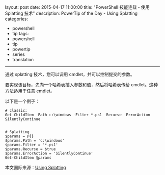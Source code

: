 ﻿layout: post
date: 2015-04-17 11:00:00
title: "PowerShell 技能连载 - 使用 Splatting 技术"
description: PowerTip of the Day - Using Splatting
categories:
- powershell
- tip
tags:
- powershell
- tip
- powertip
- series
- translation
---
通过 splatting 技术，您可以调用 cmdlet，并可以控制提交的参数。

要实现该目标，先向一个哈希表插入参数和值，然后将哈希表传给 cmdlet。这种方法适用于任意 cmdlet。

以下是一个例子：

    # classic:
    Get-ChildItem -Path c:\windows -Filter *.ps1 -Recurse -ErrorAction SilentlyContinue
    
    
    # Splatting
    $params = @{}
    $params.Path = 'c:\windows'
    $params.Filter = '*.ps1'
    $params.Recurse = $true
    $params.ErrorAction = 'SilentlyContinue'
    Get-ChildItem @params

<!--more-->
本文国际来源：[Using Splatting](http://powershell.com/cs/blogs/tips/archive/2015/04/17/using-splatting.aspx)
